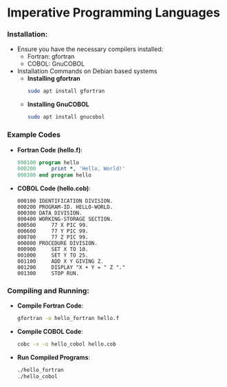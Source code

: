 # Imperative Programming Languages

### Installation:
- Ensure you have the necessary compilers installed:
    - Fortran: gfortran
    - COBOL: GnuCOBOL
- Installation Commands on Debian based systems
    - **Installing gfortran**
        ```bash
        sudo apt install gfortran
        ```
    - **Installing GnuCOBOL**
        ```bash
        sudo apt install gnucobol
        ```

### Example Codes
- **Fortran Code (hello.f)**:
    ```fortran
    000100 program hello
    000200     print *, 'Hello, World!'
    000300 end program hello
    ```

- **COBOL Code (hello.cob)**:
    ```cobol
    000100 IDENTIFICATION DIVISION.
    000200 PROGRAM-ID. HELLO-WORLD.
    000300 DATA DIVISION.
    000400 WORKING-STORAGE SECTION.
    000500     77 X PIC 99.
    000600     77 Y PIC 99.
    000700     77 Z PIC 99.
    000800 PROCEDURE DIVISION.
    000900     SET X TO 10.
    001000     SET Y TO 25.
    001100     ADD X Y GIVING Z.
    001200     DISPLAY "X + Y = " Z "."
    001300     STOP RUN.
    ```

### Compiling and Running:
- **Compile Fortran Code**:
   ```bash
   gfortran -o hello_fortran hello.f
   ```

- **Compile COBOL Code**:
   ```bash
   cobc -x -o hello_cobol hello.cob
   ```

- **Run Compiled Programs**:
   ```bash
   ./hello_fortran
   ./hello_cobol
   ```
